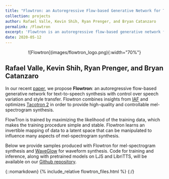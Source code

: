 ```yaml
---
title: "Flowtron: an Autoregressive Flow-based Generative Network for Text-to-Speech Synthesis"
collection: projects
author: Rafael Valle, Kevin Shih, Ryan Prenger, and Bryan Catanzaro
permalink: /Flowtron
excerpt: 'Flowtron is an autoregressive flow-based generative network for text-to-speech synthesis with direct control over speech variation and style transfer'
date: 2020-05-12
---
```


<p align="center" markdown="1">
![Flowtron](images/flowtron_logo.png){:width="70%"}
</p>


## Rafael Valle, Kevin Shih, Ryan Prenger, and Bryan Catanzaro

In our recent [paper], we propose **Flowtron**: an autoregressive flow-based generative network for text-to-speech synthesis with control over speech variation and style transfer. Flowtron combines insights from [IAF] and optimizes [Tacotron 2] in order to provide high-quality and controllable mel-spectrogram synthesis. 

FlowTron is trained by maximizing the likelihood of the training data, which makes the training procedure simple and stable. Flowtron learns an invertible mapping of data to a latent space that can be manipulated to influence many aspects of mel-spectrogram synthesis.

Below we provide samples produced with Flowtron for mel-spectrogram synthesis and [WaveGlow] for waveform synthesis. Code for training and inference, along with pretrained models on LJS and LibriTTS, will be available on our [Github repository].

[paper]: https://arxiv.org
[Tacotron 2]: https://arxiv.org/abs/1712.05884
[IAF]: https://arxiv.org/abs/1606.04934
[Github repository]: http://github.com/NVIDIA/flowtron
[WaveGlow]: https://github.com/NVIDIA/waveglow

{::nomarkdown}
{% include_relative flowtron_files.html %}
{:/}
